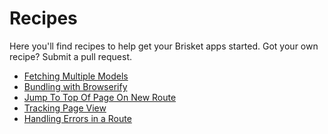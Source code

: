 Recipes
=======

Here you'll find recipes to help get your Brisket apps started. Got your own recipe? Submit a pull request.

* [Fetching Multiple Models](fetching-multiple-models.md)
* [Bundling with Browserify](bundling-with-browserify.md)
* [Jump To Top Of Page On New Route](jump-to-top-of-page-on-new-route.md)
* [Tracking Page View](tracking-page-view.md)
* [Handling Errors in a Route](handling-errors-in-a-route-handler.md)

